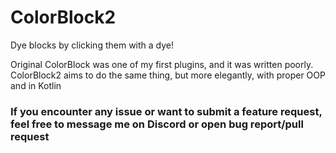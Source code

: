 # ColorBlock2
Dye blocks by clicking them with a dye!

Original ColorBlock was one of my first plugins, and it was written poorly. 
ColorBlock2 aims to do the same thing, but more elegantly, with proper OOP and in Kotlin

### If you encounter any issue or want to submit a feature request, feel free to message me on Discord or open bug report/pull request
